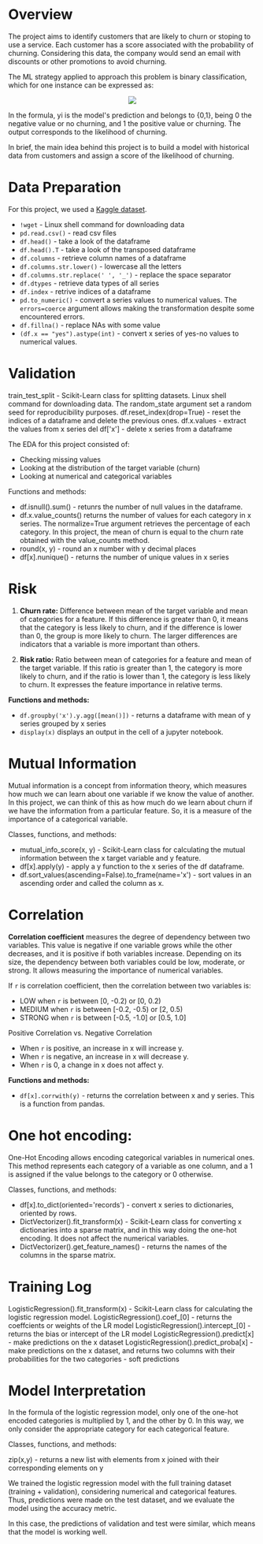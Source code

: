 ﻿
# Overview

The project aims to identify customers that are likely to churn or stoping to use a service. Each customer has a score associated with the probability of churning. Considering this data, the company would send an email with discounts or other promotions to avoid churning. 

The ML strategy applied to approach this problem is binary classification, which for one instance can be expressed as: 

<p align="center">
    <img src="https://render.githubusercontent.com/render/math?math=\large g\left(x_{i}\right) = y_{i}"/>
</p>

In the formula, yi is the model's prediction and belongs to {0,1}, being 0 the negative value or no churning, and 1 the positive value or churning. The output corresponds to the likelihood of churning. 

In brief, the main idea behind this project is to build a model with historical data from customers and assign a score of the likelihood of churning. 

# Data Preparation

For this project, we used a [Kaggle dataset](https://www.kaggle.com/blastchar/telco-customer-churn). 

* `!wget` - Linux shell command for downloading data 
* `pd.read.csv()` - read csv files 
* `df.head()` - take a look of the dataframe 
* `df.head().T` - take a look of the transposed dataframe 
* `df.columns` - retrieve column names of a dataframe 
* `df.columns.str.lower()` - lowercase all the letters 
* `df.columns.str.replace(' ', '_')` - replace the space separator 
* `df.dtypes` - retrieve data types of all series 
* `df.index` - retrive indices of a dataframe
* `pd.to_numeric()` - convert a series values to numerical values. The `errors=coerce` argument allows making the transformation despite some encountered errors. 
* `df.fillna()` - replace NAs with some value 
* `(df.x == "yes").astype(int)` - convert x series of yes-no values to numerical values.

# Validation 

train_test_split - Scikit-Learn class for splitting datasets. Linux shell command for downloading data. The random_state argument set a random seed for reproducibility purposes.
df.reset_index(drop=True) - reset the indices of a dataframe and delete the previous ones.
df.x.values - extract the values from x series
del df['x'] - delete x series from a dataframe

The EDA for this project consisted of:

- Checking missing values
- Looking at the distribution of the target variable (churn)
- Looking at numerical and categorical variables


Functions and methods:

- df.isnull().sum() - retunrs the number of null values in the dataframe.
- df.x.value_counts() returns the number of values for each category in x series. The normalize=True argument retrieves the percentage of each category. In this project, the mean of churn is equal to the churn rate obtained with the value_counts method.
- round(x, y) - round an x number with y decimal places
- df[x].nunique() - returns the number of unique values in x series

# Risk

1. **Churn rate:** Difference between mean of the target variable and mean of categories for a feature. If this difference is greater than 0, it means that the category is less likely to churn, and if the difference is lower than 0, the group is more likely to churn. The larger differences are indicators that a variable is more important than others. 

2. **Risk ratio:** Ratio between mean of categories for a feature and mean of the target variable. If this ratio is greater than 1, the category is more likely to churn, and if the ratio is lower than 1, the category is less likely to churn. It expresses the feature importance in relative terms. 

**Functions and methods:** 

* `df.groupby('x').y.agg([mean()])` - returns a dataframe with mean of y series grouped by x series 
* `display(x)` displays an output in the cell of a jupyter notebook. 

# Mutual Information

Mutual information is a concept from information theory, which measures how much we can learn about one variable if we know the value of another. In this project, we can think of this as how much do we learn about churn if we have the information from a particular feature. So, it is a measure of the importance of a categorical variable.

Classes, functions, and methods:

- mutual_info_score(x, y) - Scikit-Learn class for calculating the mutual information between the x target variable and y feature.
- df[x].apply(y) - apply a y function to the x series of the df dataframe.
- df.sort_values(ascending=False).to_frame(name='x') - sort values in an ascending order and called the column as x.

# Correlation


**Correlation coefficient** measures the degree of dependency between two variables. This value is negative if one variable grows while the other decreases, and it is positive if both variables increase. Depending on its size, the dependency between both variables could be low, moderate, or strong. It allows measuring the importance of numerical variables. 

If `r` is correlation coefficient, then the correlation between two variables is:

- LOW when `r` is between [0, -0.2) or [0, 0.2)
- MEDIUM when `r` is between [-0.2, -0.5) or [2, 0.5)
- STRONG when `r` is between [-0.5, -1.0] or [0.5, 1.0]

Positive Correlation vs. Negative Correlation
* When `r` is positive, an increase in x will increase y.
* When `r` is negative, an increase in x will decrease y.
* When `r` is 0, a change in x does not affect y.

**Functions and methods:** 

* `df[x].corrwith(y)` - returns the correlation between x and y series. This is a function from pandas.

# One hot encoding:

One-Hot Encoding allows encoding categorical variables in numerical ones. This method represents each category of a variable as one column, and a 1 is assigned if the value belongs to the category or 0 otherwise.

Classes, functions, and methods:

- df[x].to_dict(oriented='records') - convert x series to dictionaries, oriented by rows.
- DictVectorizer().fit_transform(x) - Scikit-Learn class for converting x dictionaries into a sparse matrix, and in this way doing the one-hot encoding. It does not affect the numerical variables.
- DictVectorizer().get_feature_names() - returns the names of the columns in the sparse matrix.

# Training Log

LogisticRegression().fit_transform(x) - Scikit-Learn class for calculating the logistic regression model.
LogisticRegression().coef_[0] - returns the coeffcients or weights of the LR model
LogisticRegression().intercept_[0] - returns the bias or intercept of the LR model
LogisticRegression().predict[x] - make predictions on the x dataset
LogisticRegression().predict_proba[x] - make predictions on the x dataset, and returns two columns with their probabilities for the two categories - soft predictions

# Model Interpretation

In the formula of the logistic regression model, only one of the one-hot encoded categories is multiplied by 1, and the other by 0. In this way, we only consider the appropriate category for each categorical feature.

Classes, functions, and methods:

zip(x,y) - returns a new list with elements from x joined with their corresponding elements on y

We trained the logistic regression model with the full training dataset (training + validation), considering numerical and categorical features. Thus, predictions were made on the test dataset, and we evaluate the model using the accuracy metric. 

In this case, the predictions of validation and test were similar, which means that the model is working well.